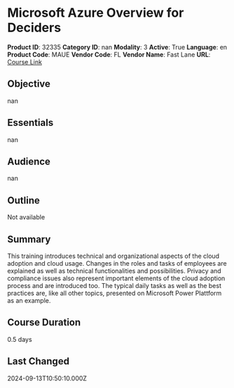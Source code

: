 # Microsoft Azure Overview for Deciders

**Product ID**: 32335
**Category ID**: nan
**Modality**: 3
**Active**: True
**Language**: en
**Product Code**: MAUE
**Vendor Code**: FL
**Vendor Name**: Fast Lane
**URL**: [Course Link](https://www.fastlaneus.com/course/training-maue)

## Objective
nan

## Essentials
nan

## Audience
nan

## Outline
Not available

## Summary
This training introduces technical and organizational aspects of the cloud adoption and cloud usage. Changes in the roles and tasks of employees are explained as well as technical functionalities and possibilities. Privacy and compliance issues also represent important elements of the cloud adoption process and are introduced too. The typical daily tasks as well as the best practices are, like all other topics, presented on Microsoft Power Plattform as an example.

## Course Duration
0.5 days

## Last Changed
2024-09-13T10:50:10.000Z
